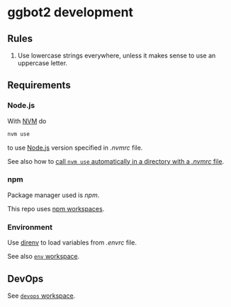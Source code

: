 # ggbot2 development

## Rules

1. Use lowercase strings everywhere, unless it makes sense to use an uppercase letter.

## Requirements

### Node.js

With [NVM](https://github.com/nvm-sh/nvm) do

```sh
nvm use
```

to use [Node.js](https://nodejs.org/it/) version specified in *.nvmrc* file.

See also how to [call `nvm use` automatically in a directory with a *.nvmrc* file](https://github.com/nvm-sh/nvm#calling-nvm-use-automatically-in-a-directory-with-a-nvmrc-file).

### npm

Package manager used is *npm*.

This repo uses [npm workspaces](https://docs.npmjs.com/cli/v7/using-npm/workspaces).

### Environment

Use [direnv](https://direnv.net/) to load variables from *.envrc* file.

See also [`env` workspace](./env).

## DevOps

See [`devops` workspace](./devops).
